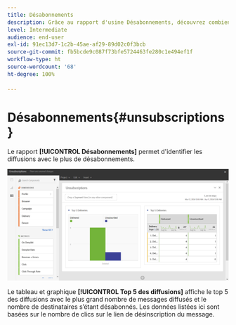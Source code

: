 ```yaml
---
title: Désabonnements
description: Grâce au rapport d'usine Désabonnements, découvrez combien de fois les clients se sont désabonnés de vos diffusions.
level: Intermediate
audience: end-user
exl-id: 91ec13d7-1c2b-45ae-af29-89d02c0f3bcb
source-git-commit: fb5bcde9c087f73bfe5724463fe280c1e494ef1f
workflow-type: ht
source-wordcount: '68'
ht-degree: 100%

---
```


# Désabonnements{#unsubscriptions}

Le rapport **[!UICONTROL Désabonnements]** permet d&#39;identifier les diffusions avec le plus de désabonnements.

![](assets/delivery_reports_unsub.png)

Le tableau et graphique **[!UICONTROL Top 5 des diffusions]** affiche le top 5 des diffusions avec le plus grand nombre de messages diffusés et le nombre de destinataires s’étant désabonnés. Les données listées ici sont basées sur le nombre de clics sur le lien de désinscription du message.
